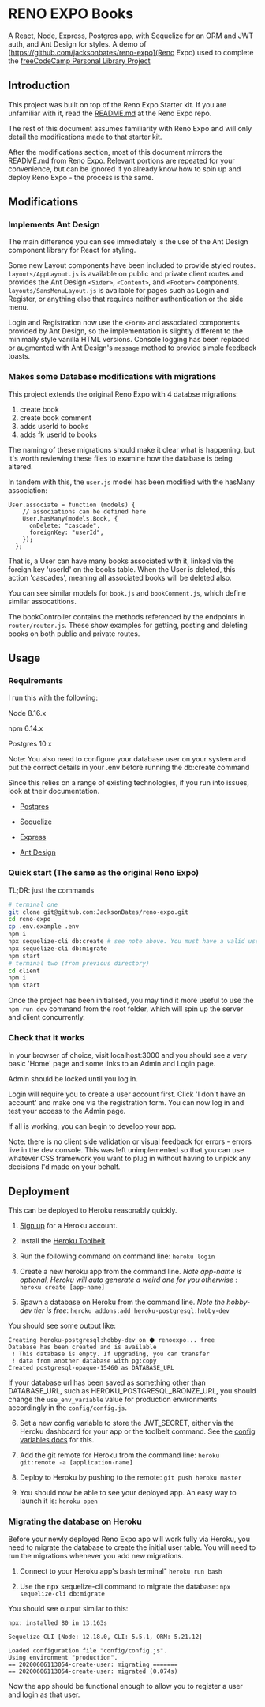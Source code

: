 # RENO EXPO Books

A React, Node, Express, Postgres app, with Sequelize for an ORM and JWT auth, and Ant Design for styles. A demo of [https://github.com/jacksonbates/reno-expo](Reno Expo) used to complete the [freeCodeCamp Personal Library Project](https://www.freecodecamp.org/learn/information-security-and-quality-assurance/information-security-and-quality-assurance-projects/personal-library)

## Introduction

This project was built on top of the Reno Expo Starter kit. If you are unfamiliar with it, read the [README.md](https://github.com/JacksonBates/reno-expo/blob/master/README.md) at the Reno Expo repo.

The rest of this document assumes familiarity with Reno Expo and will only detail the modifications made to that starter kit.

After the modifications section, most of this document mirrors the README.md from Reno Expo. Relevant portions are repeated for your convenience, but can be ignored if yo already know how to spin up and deploy Reno Expo - the process is the same.

## Modifications

### Implements Ant Design

The main difference you can see immediately is the use of the Ant Design component library for React for styling.

Some new Layout components have been included to provide styled routes. `layouts/AppLayout.js` is available on public and private client routes and provides the Ant Design `<Sider>`, `<Content>`, and `<Footer>` components. `layouts/SansMenuLayout.js` is available for pages such as Login and Register, or anything else that requires neither authentication or the side menu.

Login and Registration now use the `<Form>` and associated components provided by Ant Design, so the implementation is slightly different to the minimally style vanilla HTML versions. Console logging has been replaced or augmented with Ant Design's `message` method to provide simple feedback toasts.

### Makes some Database modifications with migrations

This project extends the original Reno Expo with 4 databse migrations:

1. create book
2. create book comment
3. adds userId to books
4. adds fk userId to books

The naming of these migrations should make it clear what is happening, but it's worth reviewing these files to examine how the database is being altered.

In tandem with this, the `user.js` model has been modified with the hasMany association:

```
User.associate = function (models) {
    // associations can be defined here
    User.hasMany(models.Book, {
      onDelete: "cascade",
      foreignKey: "userId",
    });
  };
```

That is, a User can have many books associated with it, linked via the foreign key 'userId' on the books table. When the User is deleted, this action 'cascades', meaning all associated books will be deleted also.

You can see similar models for `book.js` and `bookComment.js`, which define similar assocatitions.

The bookController contains the methods referenced by the endpoints in `router/router.js`. These show examples for getting, posting and deleting books on both public and private routes.

## Usage

### Requirements

I run this with the following:

Node 8.16.x

npm 6.14.x

Postgres 10.x

Note:
You also need to configure your database user on your system and put the correct
details in your .env before running the db:create command

Since this relies on a range of existing technologies, if you run into issues,
look at their documentation.

- [Postgres](https://www.postgresql.org/docs/10)

- [Sequelize](https://sequelize.org/v5/)

- [Express](https://expressjs.com/en/4x/api.html)

- [Ant Design](https://ant.design/docs/react/introduce)

### Quick start (The same as the original Reno Expo)

TL;DR: just the commands

```sh
# terminal one
git clone git@github.com:JacksonBates/reno-expo.git
cd reno-expo
cp .env.example .env
npm i
npx sequelize-cli db:create # see note above. You must have a valid user in your .env file
npx sequelize-cli db:migrate
npm start
# terminal two (from previous directory)
cd client
npm i
npm start
```

Once the project has been initialised, you may find it more useful to use the `npm run dev` command from the root folder, which will spin up the server and client concurrently.

### Check that it works

In your browser of choice, visit localhost:3000 and you should see a very basic
'Home' page and some links to an Admin and Login page.

Admin should be locked until you log in.

Login will require you to create a user account first.
Click 'I don't have an account' and make one via the registration form.
You can now log in and test your access to the Admin page.

If all is working, you can begin to develop your app.

Note: there is no client side validation or visual feedback for errors - errors
live in the dev console. This was left unimplemented so that you can use whatever
CSS framework you want to plug in without having to unpick any decisions I'd
made on your behalf.

## Deployment

This can be deployed to Heroku reasonably quickly.

1. [Sign up](https://api.heroku.com/signup/devcenter) for a Heroku account.

2. Install the [Heroku Toolbelt](https://toolbelt.heroku.com/).

3. Run the following command on command line: `heroku login`

4. Create a new heroku app from the command line. _Note app-name is optional, Heroku will auto generate a weird one for you otherwise_
   : `heroku create [app-name]`

5. Spawn a database on Heroku from the command line. _Note the hobby-dev tier is free_: `heroku addons:add heroku-postgresql:hobby-dev`

You should see some output like:

```
Creating heroku-postgresql:hobby-dev on ⬢ renoexpo... free
Database has been created and is available
 ! This database is empty. If upgrading, you can transfer
 ! data from another database with pg:copy
Created postgresql-opaque-15460 as DATABASE_URL
```

If your database url has been saved as something other than DATABASE_URL, such as HEROKU_POSTGRESQL_BRONZE_URL, you should change the `use_env_variable` value for production environments accordingly in the `config/config.js`.

6. Set a new config variable to store the JWT_SECRET, either via the Heroku dashboard for your app or the toolbelt command. See the [config variables docs](https://devcenter.heroku.com/articles/config-vars) for this.

7. Add the git remote for Heroku from the command line: `heroku git:remote -a [application-name]`

8. Deploy to Heroku by pushing to the remote: `git push heroku master`

9. You should now be able to see your deployed app. An easy way to launch it is: `heroku open`

### Migrating the database on Heroku

Before your newly deployed Reno Expo app will work fully via Heroku, you need to migrate the database to create the initial user table. You will need to run the migrations whenever you add new migrations.

1. Connect to your Heroku app's bash terminal" `heroku run bash`

2. Use the npx sequelize-cli command to migrate the database: `npx sequelize-cli db:migrate`

You should see output similar to this:

```
npx: installed 80 in 13.163s

Sequelize CLI [Node: 12.18.0, CLI: 5.5.1, ORM: 5.21.12]

Loaded configuration file "config/config.js".
Using environment "production".
== 20200606113054-create-user: migrating =======
== 20200606113054-create-user: migrated (0.074s)

```

Now the app should be functional enough to allow you to register a user and login as that user.
